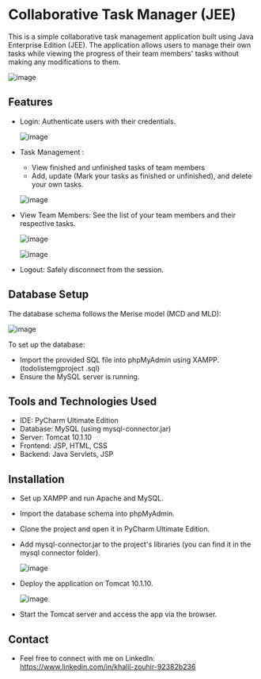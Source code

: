 # Collaborative Task Manager (JEE)

This is a simple collaborative task management application built using Java Enterprise Edition (JEE). The application allows users to manage their own tasks while viewing the progress of their team members' tasks without making any modifications to them.

![image](https://github.com/user-attachments/assets/026ff01a-7d77-43ac-a19e-3f6978951cb4)


## Features 

* Login: Authenticate users with their credentials.
  
   ![image](https://github.com/user-attachments/assets/68f1a186-e721-496b-beec-b7b463d4e9f6)

* Task Management :
  * View finished and unfinished tasks of team members
  * Add, update (Mark your tasks as finished or unfinished), and delete your own tasks.
    
   ![image](https://github.com/user-attachments/assets/8d9af4c4-b10d-4cf9-a8b5-3545b030c724)
    
* View Team Members: See the list of your team members and their respective tasks.
  
   ![image](https://github.com/user-attachments/assets/b5cebf94-0771-4146-b615-1c68bdf82a3c)

   ![image](https://github.com/user-attachments/assets/30bda038-a384-4618-95d1-fb4ea7c00217)


* Logout: Safely disconnect from the session.

## Database Setup

The database schema follows the Merise model (MCD and MLD):

![image](https://github.com/user-attachments/assets/c43011b5-4c4d-438d-a16f-0ecf371ccc73)

To set up the database:

* Import the provided SQL file into phpMyAdmin using XAMPP.(todolistemgproject .sql)
* Ensure the MySQL server is running.

## Tools and Technologies Used

* IDE: PyCharm Ultimate Edition
* Database: MySQL (using mysql-connector.jar)
* Server: Tomcat 10.1.10
* Frontend: JSP, HTML, CSS
* Backend: Java Servlets, JSP

## Installation

* Set up XAMPP and run Apache and MySQL.
* Import the database schema into phpMyAdmin.
* Clone the project and open it in PyCharm Ultimate Edition.
* Add mysql-connector.jar to the project's libraries (you can find it in the mysql connector folder).
  
   ![image](https://github.com/user-attachments/assets/991a2158-0ec5-4aea-8a24-1344362ed4bd)
  
* Deploy the application on Tomcat 10.1.10.

   ![image](https://github.com/user-attachments/assets/cf667f7c-dd8d-4fd0-856a-4d9592e11e29)
  
* Start the Tomcat server and access the app via the browser.

## Contact
* Feel free to connect with me on LinkedIn: https://www.linkedin.com/in/khalil-zouhir-92382b236

















